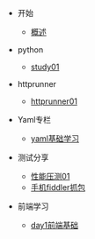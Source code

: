 - 开始

  - [概述](/README.md)
- python
  - [study01](/python/study01.md)
- httprunner
  - [httprunner01](/httprunner/httprunner01.md)
- Yaml专栏
  - [yaml基础学习](/Yaml专栏/yaml基础学习.md) 
- 测试分享
  - [性能压测01](/测试分享/性能压测01.md)
  - [手机fiddler抓包](/测试分享/手机fiddler抓包.md)
- 前端学习
  - [day1前端基础](/前端学习/day1前端基础.md) 
